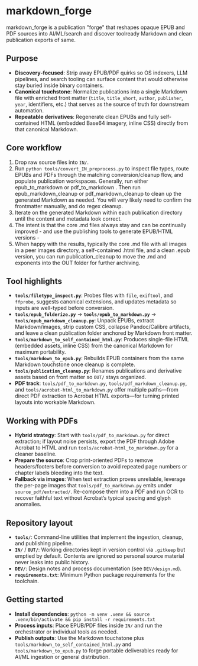 # markdown_forge

markdown_forge is a publication "forge" that reshapes opaque EPUB and PDF sources into AI/ML/search and discover toolready Markdown and clean publication exports of same.

## Purpose

- **Discovery-focused**: Strip away EPUB/PDF quirks so OS indexers, LLM pipelines, and search tooling can surface content that would otherwise stay buried inside binary containers.
- **Canonical touchstone**: Normalize publications into a single Markdown file with enriched front matter (`title`, `title_short`, `author`, `publisher`, `year`, identifiers, etc.) that serves as the source of truth for downstream automation.
- **Repeatable derivatives**: Regenerate clean EPUBs and fully self-contained HTML (embedded Base64 imagery, inline CSS) directly from that canonical Markdown.

## Core workflow

1. Drop raw source files into `IN/`.
2. Run `python tools/convert_IN_preprocess.py` to inspect file types, route EPUBs and PDFs through the matching conversion/cleanup flow, and populate publication workspaces.
Generally, run either epub_to_markdown <target> or pdf_to_markdown <target>. Then run epub_markdown_cleanup <target md file> or pdf_markdown_cleanup <target md file> to clean up the generated Markdown as needed. You will very likely need to confirm the frontmatter manually, and do regex cleanup.  
3. Iterate on the generated Markdown within each publication directory until the content and metadata look correct.
4. The intent is that the core .md files always stay and can be continually improved - and use the publishing tools  to generate EPUB/HTML versions - 
5. When happy with the results, typically the core .md file with all images in a peer images directory, a self-contained .html file, and a clean .epub version, you can run publication_cleanup to move the .md and exponents into the OUT folder for further archiving. 

## Tool highlights

- **`tools/filetype_inspect.py`**: Probes files with `file`, `exiftool`, and `ffprobe`, suggests canonical extensions, and updates metadata so inputs are well-typed before conversion.
- **`tools/epub_folderize.py`** → **`tools/epub_to_markdown.py`** → **`tools/epub_markdown_cleanup.py`**: Unpack EPUBs, extract Markdown/images, strip custom CSS, collapse Pandoc/Calibre artifacts, and leave a clean publication folder anchored by Markdown front matter.
- **`tools/markdown_to_self_contained_html.py`**: Produces single-file HTML (embedded assets, inline CSS) from the canonical Markdown for maximum portability.
- **`tools/markdown_to_epub.py`**: Rebuilds EPUB containers from the same Markdown touchstone once cleanup is complete.
- **`tools/publication_cleanup.py`**: Renames publications and derivative assets based on front matter so `OUT/` stays organized.
- **PDF track**: `tools/pdf_to_markdown.py`, `tools/pdf_markdown_cleanup.py`, and `tools/acrobat-html_to_markdown.py` offer multiple paths—from direct PDF extraction to Acrobat HTML exports—for turning printed layouts into workable Markdown.

## Working with PDFs

- **Hybrid strategy**: Start with `tools/pdf_to_markdown.py` for direct extraction; if layout noise persists, export the PDF through Adobe Acrobat to HTML and run `tools/acrobat-html_to_markdown.py` for a cleaner baseline.
- **Prepare the source**: Crop print-oriented PDFs to remove headers/footers before conversion to avoid repeated page numbers or chapter labels bleeding into the text.
- **Fallback via images**: When text extraction proves unreliable, leverage the per-page images that `tools/pdf_to_markdown.py` emits under `source_pdf/extracted/`. Re-compose them into a PDF and run OCR to recover faithful text without Acrobat’s typical spacing and glyph anomalies.

## Repository layout

- **`tools/`**: Command-line utilities that implement the ingestion, cleanup, and publishing pipeline.
- **`IN/`** / **`OUT/`**: Working directories kept in version control via `.gitkeep` but emptied by default. Contents are ignored so personal source material never leaks into public history.
- **`DEV/`**: Design notes and process documentation (see `DEV/design.md`).
- **`requirements.txt`**: Minimum Python package requirements for the toolchain.

## Getting started

- **Install dependencies**: `python -m venv .venv && source .venv/bin/activate && pip install -r requirements.txt`
- **Process inputs**: Place EPUB/PDF files inside `IN/` and run the orchestrator or individual tools as needed.
- **Publish outputs**: Use the Markdown touchstone plus `tools/markdown_to_self_contained_html.py` and `tools/markdown_to_epub.py` to forge portable deliverables ready for AI/ML ingestion or general distribution.
